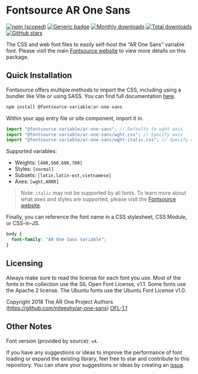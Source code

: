 # Fontsource AR One Sans

[![npm (scoped)](https://img.shields.io/npm/v/@fontsource-variable/ar-one-sans?color=brightgreen)](https://www.npmjs.com/package/@fontsource-variable/ar-one-sans) [![Generic badge](https://img.shields.io/badge/fontsource-passing-brightgreen)](https://github.com/fontsource/fontsource) [![Monthly downloads](https://badgen.net/npm/dm/@fontsource-variable/ar-one-sans)](https://github.com/fontsource/fontsource) [![Total downloads](https://badgen.net/npm/dt/@fontsource-variable/ar-one-sans)](https://github.com/fontsource/fontsource) [![GitHub stars](https://img.shields.io/github/stars/fontsource/fontsource.svg?style=social&label=Star)](https://github.com/fontsource/fontsource/stargazers)

The CSS and web font files to easily self-host the “AR One Sans” variable font. Please visit the main [Fontsource website](https://fontsource.org/fonts/ar-one-sans) to view more details on this package.

## Quick Installation

Fontsource offers multiple methods to import the CSS, including using a bundler like Vite or using SASS. You can find full documentation [here](https://fontsource.org/docs/getting-started/introduction).

```javascript
npm install @fontsource-variable/ar-one-sans
```

Within your app entry file or site component, import it in.

```javascript
import "@fontsource-variable/ar-one-sans"; // Defaults to wght axis
import "@fontsource-variable/ar-one-sans/wght.css"; // Specify axis
import "@fontsource-variable/ar-one-sans/wght-italic.css"; // Specify axis and style
```

Supported variables:
- Weights: `[400,500,600,700]`
- Styles: `[normal]`
- Subsets: `[latin,latin-ext,vietnamese]`
- Axes: `[wght,ARRR]`

> Note: `italic` may not be supported by all fonts. To learn more about what axes and styles are supported, please visit the [Fontsource website](https://fontsource.org/fonts/ar-one-sans).

Finally, you can reference the font name in a CSS stylesheet, CSS Module, or CSS-in-JS.

```css
body {
  font-family: "AR One Sans Variable";
}
```

## Licensing
Always make sure to read the license for each font you use. Most of the fonts in the collection use the SIL Open Font License, v1.1. Some fonts use the Apache 2 license. The Ubuntu fonts use the Ubuntu Font License v1.0.

Copyright 2018 The AR One Project Authors (https://github.com/niteeshy/ar-one-sans)
[OFL-1.1](http://scripts.sil.org/OFL)

## Other Notes
Font version (provided by source): `v4`.

If you have any suggestions or ideas to improve the performance of font loading or expand the existing library, feel free to star and contribute to this repository. You can share your suggestions or ideas by creating an [issue](https://github.com/fontsource/fontsource/issues).